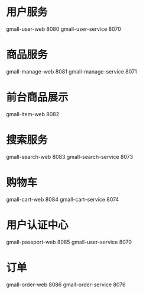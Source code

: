 # 用户服务
gmall-user-web 8080
gmall-user-service 8070

# 商品服务
gmall-manage-web 8081
gmall-manage-service 8071

# 前台商品展示
gmall-item-web 8082

# 搜索服务
gmall-search-web 8083
gmall-search-service 8073

# 购物车
gmall-cart-web 8084
gmall-cart-service 8074

# 用户认证中心
gmall-passport-web 8085
gmall-user-service 8070

# 订单
gmall-order-web 8086
gmall-order-service 8076
